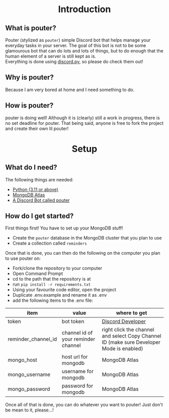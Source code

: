 <h1 align=center>Introduction</h1>

## What is pouter?
Pouter (stylized as `pouter`) simple Discord bot that helps manage your everyday tasks in your server. The goal of this bot is not to be some glamourous bot that can do lots and lots of things, but to do enough that the human element of a server is still kept as is.<br/>
Everything is done using [discord.py](https://github.com/Rapptz/discord.py), so please do check them out!

## Why is pouter?
Because I am very bored at home and I need something to do.

## How is pouter?
pouter is doing well! Although it is (clearly) still a work in progress, there is no set deadline for pouter. That being said, anyone is free to fork the project and create their own lil pouter!

<h1 align=center>Setup</h1>

## What do I need?
The following things are needed:
 - [Python (3.11 or above)](https://www.python.org/downloads/)
 - [MongoDB Atlas](https://www.mongodb.com/atlas)
 - [A Discord Bot called pouter](https://discordpy.readthedocs.io/en/stable/discord.html)

## How do I get started?
First things first! You have to set up your MongoDB stuff!
- Create the `pouter` database in the MongoDB cluster that you plan to use
- Create a collection called `reminders`

Once that is done, you can then do the following on the computer you plan to use pouter on:
- Fork/clone the repository to your computer
- Open Command Prompt
- cd to the path that the repository is at
- run `pip install -r requirements.txt`
- Using your favourite code editor, open the project
- Duplicate .env.example and rename it as .env
- add the following items to the .env file:

| item | value | where to get |
|--|--|--|
| token | bot token | [Discord Developer](https://docs.discordbotstudio.org/setting-up-dbs/finding-your-bot-token) |
| reminder_channel_id | channel id of your reminder channel | right click the channel and select Copy Channel ID (make sure Developer Mode is enabled)|
| mongo_host | host url for mongodb | MongoDB Atlas |
| mongo_username | username for mongodb | MongoDB Atlas |
| mongo_password | password for mongodb | MongoDB Atlas |

Once all of that is done, you can do whatever you want to pouter! Just don't be mean to it, please...!
